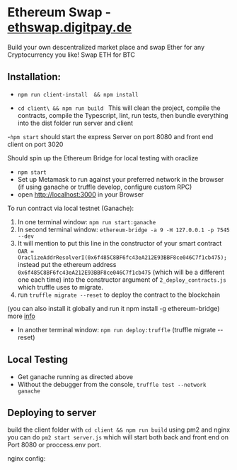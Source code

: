 #  Ethereum Swap - [ethswap.digitpay.de](http://ethswap.digitpay.de)

Build your own descentralized market place and swap Ether for any Cryptocurrency you like!
Swap ETH for BTC

## Installation:

- `npm run client-install  && npm install`


- `cd client\ && npm run build `  This will clean the project, compile the contracts, compile the Typescript, lint, run tests, then bundle everything into the dist folder
run server and client

-`ǹpm start` should start the express Server on port 8080 and front end client on port 3020


Should spin up the Ethereum Bridge for local testing with oraclize
- `npm start`
- Set up Metamask to run against your preferred network in the browser (if using ganache or truffle develop, configure custom RPC)
- open [http://localhost:3000](http://localhost:3000) in your Browser

To run contract via local testnet (Ganache):

1. In one terminal window: `npm run start:ganache`
2. In second terminal window: `ethereum-bridge -a 9 -H 127.0.0.1 -p 7545 --dev`
3. It will mention to put this line in the constructor of your smart contract
`OAR = OraclizeAddrResolverI(0x6f485C8BF6fc43eA212E93BBF8ce046C7f1cb475);`
instead put the ethereum address `0x6f485C8BF6fc43eA212E93BBF8ce046C7f1cb475` (which will be a different one each time) into the constructor argument of `2_deploy_contracts.js` which truffle uses to migrate.
4. run `truffle migrate --reset` to deploy the contract to the blockchain 

  (you can also install it globally and run it npm install -g ethereum-bridge)
  more [info](https://github.com/oraclize/ethereum-bridge)
- In another terminal window: `npm run deploy:truffle` (truffle migrate --reset)

## Local Testing

- Get ganache running as directed above
- Without the debugger from the console, `truffle test --network ganache`

## Deploying to server

build the client folder with `cd client && npm run build` using pm2 and nginx you can do
`pm2 start server.js` which will start both back and front end on Port 8080 or proccess.env port.

nginx config:
